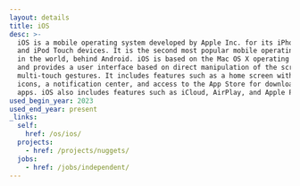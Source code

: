 ```yaml
---
layout: details
title: iOS
desc: >-
  iOS is a mobile operating system developed by Apple Inc. for its iPhone, iPad,
  and iPod Touch devices. It is the second most popular mobile operating system
  in the world, behind Android. iOS is based on the Mac OS X operating system
  and provides a user interface based on direct manipulation of the screen using
  multi-touch gestures. It includes features such as a home screen with app
  icons, a notification center, and access to the App Store for downloading
  apps. iOS also includes features such as iCloud, AirPlay, and Apple Pay.
used_begin_year: 2023
used_end_year: present
_links:
  self:
    href: /os/ios/
  projects:
    - href: /projects/nuggets/
  jobs:
    - href: /jobs/independent/
---
```

